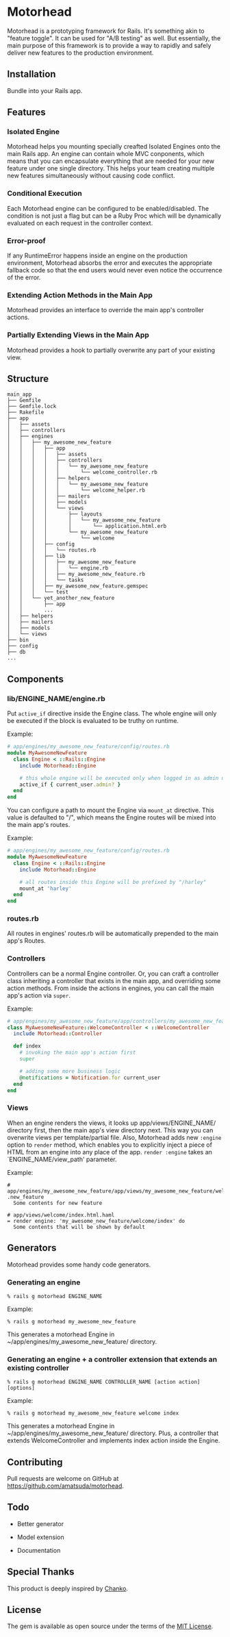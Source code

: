 # Motorhead

Motorhead is a prototyping framework for Rails.
It's something akin to "feature toggle".
It can be used for "A/B testing" as well.
But essentially, the main purpose of this framework is to provide a way to rapidly and safely deliver new features to the production environment.


## Installation

Bundle into your Rails app.


## Features

### Isolated Engine

Motorhead helps you mounting specially creafted Isolated Engines onto the main Rails app.
An engine can contain whole MVC conponents, which means that you can encapsulate everything that are needed for your new feature under one single directory.
This helps your team creating multiple new features simultaneously without causing code conflict.

### Conditional Execution

Each Motorhead engine can be configured to be enabled/disabled.
The condition is not just a flag but can be a Ruby Proc which will be dynamically evaluated on each request in the controller context.

### Error-proof

If any RuntimeError happens inside an engine on the production environment, Motorhead absorbs the error and executes the appropriate fallback code so that the end users would never even notice the occurrence of the error.

### Extending Action Methods in the Main App

Motorhead provides an interface to override the main app's controller actions.

### Partially Extending Views in the Main App

Motorhead provides a hook to partially overwrite any part of your existing view.


## Structure

    main_app
    ├── Gemfile
    ├── Gemfile.lock
    ├── Rakefile
    ├── app
    │   ├── assets
    │   ├── controllers
    │   ├── engines
    │   │   ├── my_awesome_new_feature
    │   │   │   ├── app
    │   │   │   │   ├── assets
    │   │   │   │   ├── controllers
    │   │   │   │   │   └── my_awesome_new_feature
    │   │   │   │   │       └── welcome_controller.rb
    │   │   │   │   ├── helpers
    │   │   │   │   │   └── my_awesome_new_feature
    │   │   │   │   │       └── welcome_helper.rb
    │   │   │   │   ├── mailers
    │   │   │   │   ├── models
    │   │   │   │   └── views
    │   │   │   │       ├── layouts
    │   │   │   │       │   └── my_awesome_new_feature
    │   │   │   │       │       └── application.html.erb
    │   │   │   │       └── my_awesome_new_feature
    │   │   │   │           └── welcome
    │   │   │   ├── config
    │   │   │   │   └── routes.rb
    │   │   │   ├── lib
    │   │   │   │   ├── my_awesome_new_feature
    │   │   │   │   │   └── engine.rb
    │   │   │   │   ├── my_awesome_new_feature.rb
    │   │   │   │   └── tasks
    │   │   │   ├── my_awesome_new_feature.gemspec
    │   │   │   └── test
    │   │   └── yet_another_new_feature
    │   │       ├── app
    │   │       ...
    │   ├── helpers
    │   ├── mailers
    │   ├── models
    │   └── views
    ├── bin
    ├── config
    ├── db
    ...


## Components

### lib/ENGINE\_NAME/engine.rb

Put `active_if` directive inside the Engine class. The whole engine will only be executed if the block is evaluated to be truthy on runtime.

Example:

```ruby
# app/engines/my_awesome_new_feature/config/routes.rb
module MyAwesomeNewFeature
  class Engine < ::Rails::Engine
    include Motorhead::Engine

    # this whole engine will be executed only when logged in as admin users
    active_if { current_user.admin? }
  end
end
```

You can configure a path to mount the Engine via `mount_at` directive. This value is defaulted to "/", which means the Engine routes will be mixed into the main app's routes.

Example:

```ruby
# app/engines/my_awesome_new_feature/config/routes.rb
module MyAwesomeNewFeature
  class Engine < ::Rails::Engine
    include Motorhead::Engine

    # all routes inside this Engine will be prefixed by "/harley"
    mount_at 'harley'
  end
end
```

### routes.rb

All routes in engines' routes.rb will be automatically prepended to the main app's Routes.


### Controllers

Controllers can be a normal Engine controller.
Or, you can craft a controller class inheriting a controller that exists in the main app, and overriding some action methods.
From inside the actions in engines, you can call the main app's action via `super`.

Example:

```ruby
# app/engines/my_awesome_new_feature/app/controllers/my_awesome_new_feature/welcome_controller.rb
class MyAwesomeNewFeature::WelcomeController < ::WelcomeController
  include Motorhead::Controller

  def index
    # invoking the main app's action first
    super

    # adding some more business logic
    @notifications = Notification.for current_user
  end
end
```


### Views

When an engine renders the views, it looks up app/views/ENGINE\_NAME/ directory first, then the main app's view directory next. This way you can overwrite views per template/partial file.
Also, Motorhead adds new `:engine` option to `render` method, which enables you to explicitly inject a piece of HTML from an engine into any place of the app.
`render :engine` takes an `ENGINE_NAME/view_path' parameter.

Example:

```haml
# app/engines/my_awesome_new_feature/app/views/my_awesome_new_feature/welcome/_index.html.haml
.new_feature
  Some contents for new feature

# app/views/welcome/index.html.haml
= render engine: 'my_awesome_new_feature/welcome/index' do
  Some contents that will be shown by default
```


## Generators

Motorhead provides some handy code generators.

### Generating an engine

```
% rails g motorhead ENGINE_NAME
```

Example:

```
% rails g motorhead my_awesome_new_feature
```

  This generates a motorhead Engine in
  ~/app/engines/my\_awesome\_new\_feature/ directory.

### Generating an engine + a controller extension that extends an existing controller


```
% rails g motorhead ENGINE_NAME CONTROLLER_NAME [action action] [options]
```

Example:

```
% rails g motorhead my_awesome_new_feature welcome index
```

  This generates a motorhead Engine in ~/app/engines/my\_awesome\_new\_feature/ directory.  Plus, a controller that extends WelcomeController and implements index action inside the Engine.








## Contributing

Pull requests are welcome on GitHub at https://github.com/amatsuda/motorhead.


## Todo

* Better generator

* Model extension

* Documentation


## Special Thanks

This product is deeply inspired by [Chanko](http://cookpad.github.io/chanko/).

## License

The gem is available as open source under the terms of the [MIT License](http://opensource.org/licenses/MIT).
